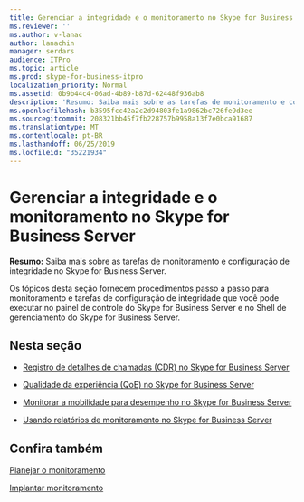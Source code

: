 ```yaml
---
title: Gerenciar a integridade e o monitoramento no Skype for Business Server
ms.reviewer: ''
ms.author: v-lanac
author: lanachin
manager: serdars
audience: ITPro
ms.topic: article
ms.prod: skype-for-business-itpro
localization_priority: Normal
ms.assetid: 0b9b44c4-06ad-4b89-b87d-62448f936ab8
description: 'Resumo: Saiba mais sobre as tarefas de monitoramento e configuração de integridade no Skype for Business Server.'
ms.openlocfilehash: b3595fcc42a2c2d94803fe1a9862bc726fe9d3ee
ms.sourcegitcommit: 208321bb45f7fb228757b9958a13f7e0bca91687
ms.translationtype: MT
ms.contentlocale: pt-BR
ms.lasthandoff: 06/25/2019
ms.locfileid: "35221934"
---
```

# <a name="manage-health-and-monitoring-in-skype-for-business-server"></a>Gerenciar a integridade e o monitoramento no Skype for Business Server

**Resumo:** Saiba mais sobre as tarefas de monitoramento e configuração de integridade no Skype for Business Server.

Os tópicos desta seção fornecem procedimentos passo a passo para monitoramento e tarefas de configuração de integridade que você pode executar no painel de controle do Skype for Business Server e no Shell de gerenciamento do Skype for Business Server.

## <a name="in-this-section"></a>Nesta seção

- [Registro de detalhes de chamadas (CDR) no Skype for Business Server](call-detail-recording-cdr.md)

- [Qualidade da experiência (QoE) no Skype for Business Server](quality-of-experience.md)

- [Monitorar a mobilidade para desempenho no Skype for Business Server](monitor-mobility-performance.md)

- [Usando relatórios de monitoramento no Skype for Business Server](monitoring-reports.md)

## <a name="see-also"></a>Confira também



[Planejar o monitoramento](https://technet.microsoft.com/library/26cead5a-183c-42f1-a4b0-0e8d61c6159d.aspx)

[Implantar monitoramento](https://technet.microsoft.com/library/117f4a3e-0670-4388-a553-b9854921145f.aspx)

